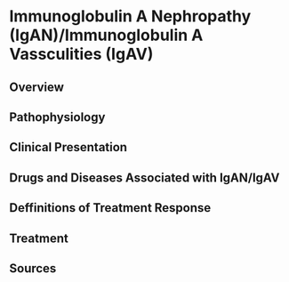 # **Immunoglobulin A Nephropathy (IgAN)/Immunoglobulin A Vassculities (IgAV)**
## **Overview**
## **Pathophysiology**
## **Clinical Presentation**
## **Drugs and Diseases Associated with IgAN/IgAV**
## **Deffinitions of Treatment Response**
## **Treatment**
## **Sources**
